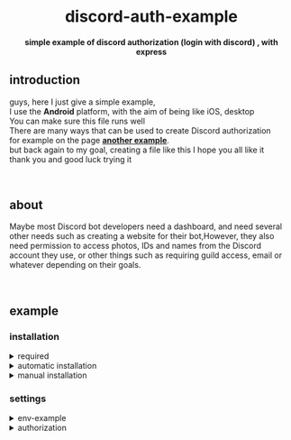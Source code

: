 <div align="center">
  <h1>discord-auth-example</h1>
  <h4>simple example of discord authorization (login with discord) , with express</h4>
</div>
<div align="left">
  <h2>introduction</h2>
  <p> guys, here I just give a simple example,<br> 
    I use the <strong>Android</strong> platform, with the aim of being like iOS, desktop<br>
    You can make sure this file runs well <br>
    There are many ways that can be used to create Discord authorization <br>
    for example on the page <strong><a href="https://discordjs.guide/oauth2/#implicit-grant-flow">another example</a></strong>.<br>
    but back again to my goal, creating a file like this I hope you all like it <br>
    thank you and good luck trying it</p><br>

  <h2>about</h2>
  <p>Maybe most Discord bot developers need a dashboard, and need several other needs such as creating a website for their bot,However, they also need permission to access photos, IDs and names from the Discord account they use, or other things such as requiring guild access, email or whatever depending on their goals.</p><br>

  <h2>example</h2>
  <h3>installation</h3>
  <details>
    <summary>required</summary>
    <ul>
      <li><strong>nodejs v16</strong> or the latest version</li>
      <li><strong>express</strong></li> 
      <li><strong>axios</strong></li>
      <li><strong>node-fetch</strong></li>
    </ul>
  </details>
  <details>
    <summary>automatic installation</summary>
    <h5>git clone</h5>
    <p>clone this project with an example like this on your terminal <br>
    <code>git clone https://github.com/Drnk-28/discord-auth-example.git</code></p>
    <p>after that, you can manage everything starting from <a href="#settings">this</a><br>after that run it with <code>node .</code> on your terminal</p>
  </details>
  
  <details>
    <summary>manual installation</summary>
    <h5>download repository</h5>
    <p>You can download this repository on the main page of this repository<br>After that, you can paste all the files in it into your file editor, and don't forget to fill in everything you need in the <a href="#settings">settings</a> section.<br>After that, you can run the file with <code>node .</code> in your terminal </p>
  </details>

  <h3 id="settings">settings</h3>  
  <details>
    <summary>env-example</summary>
  </details>

  <details>
    <summary>authorization</summary>
  </details>

</div>
